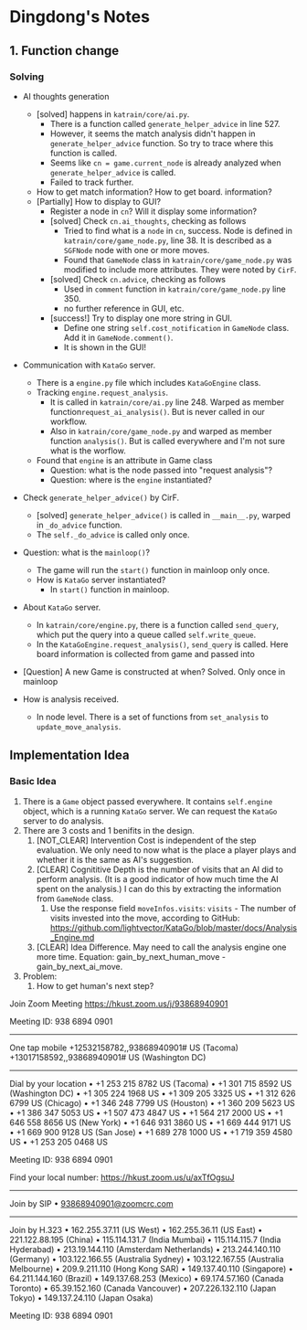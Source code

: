 # Dingdong's Notes

## 1. Function change

### Solving
* AI thoughts generation 
  * [solved] happens in `katrain/core/ai.py`. 
    * There is a function called `generate_helper_advice` in line 527.
    * However, it seems the match analysis didn't happen in `generate_helper_advice` function. So try to trace where this function is called.
    * Seems like `cn = game.current_node` is already analyzed when `generate_helper_advice` is called.
    * Failed to track further.
  * How to get match information? How to get board. information?
  * [Partially] How to display to GUI?
    * Register a node in `cn`? Will it display some information?
    * [solved] Check `cn.ai_thoughts`, checking as follows
      * Tried to find what is a `node` in `cn`, success. Node is defined in `katrain/core/game_node.py`, line 38. It is described as a `SGFNode` node with one or more moves.
      * Found that `GameNode` class in `katrain/core/game_node.py` was modified to include more attributes. They were noted by `CirF`.
    * [solved] Check `cn.advice`, checking as follows
      * Used in `comment` function in `katrain/core/game_node.py` line 350.
      * no further reference in GUI, etc.
    * [success!] Try to display one more string in GUI.
      * Define one string `self.cost_notification` in `GameNode` class. Add it in `GameNode.comment()`.
      * It is shown in the GUI!
* Communication with `KataGo` server.
  * There is a `engine.py` file which includes `KataGoEngine` class.
  * Tracking `engine.request_analysis`. 
    * It is called in `katrain/core/ai.py` line 248. Warped as member function`request_ai_analysis()`. But is never called in our workflow.
    * Also in `katrain/core/game_node.py` and warped as member function `analysis()`. But is called everywhere and I'm not sure what is the worflow.
  * Found that `engine` is an attribute in Game class
    * Question: what is the node passed into "request analysis"?
    * Question: where is the `engine` instantiated?
* Check `generate_helper_advice()` by CirF.
  * [solved] `generate_helper_advice()` is called in `__main__.py`, warped in `_do_advice` function.
  * The `self._do_advice` is called only once.

* Question: what is the `mainloop()`?
  * The game will run the `start()` function in mainloop only once.
  *  How is `KataGo` server instantiated?
     *  In `start()` function in mainloop.
*  About `KataGo` server.
   *  In `katrain/core/engine.py`, there is a function called `send_query`, which put the query into a queue called `self.write_queue`.
   *  In the `KataGoEngine.request_analysis()`, `send_query` is called. Here board information is collected from game and passed into 
* [Question] A new Game is constructed at when? Solved. Only once in mainloop
* How is analysis received.
  * In node level. There is a set of functions from `set_analysis` to `update_move_analysis`.
## Implementation Idea

### Basic Idea
1. There is a `Game` object passed everywhere. It contains `self.engine` object, which is a running `KataGo` server. We can request the `KataGo` server to do analysis.
2. There are 3 costs and 1 benifits in the design. 
   1. [NOT_CLEAR] Intervention Cost is independent of the step evaluation. We only need to now what is the place a player plays and whether it is the same as AI's suggestion.
   2. [CLEAR] Cognititive Depth is the number of visits that an AI did to perform analysis. (It is a good indicator of how much time the AI spent on the analysis.) I can do this by extracting the information from `GameNode` class.
      1. Use the response field `moveInfos.visits`: `visits` - The number of visits invested into the move, according to GitHub: https://github.com/lightvector/KataGo/blob/master/docs/Analysis_Engine.md
   3. [CLEAR] Idea Difference. May need to call the analysis engine one more time. Equation: gain_by_next_human_move - gain_by_next_ai_move.
3. Problem: 
   1. How to get human's next step?


Join Zoom Meeting
https://hkust.zoom.us/j/93868940901

Meeting ID:  938 6894 0901

---

One tap mobile
+12532158782,,93868940901# US (Tacoma)
+13017158592,,93868940901# US (Washington DC)

---

Dial by your location
• +1 253 215 8782 US (Tacoma)
• +1 301 715 8592 US (Washington DC)
• +1 305 224 1968 US
• +1 309 205 3325 US
• +1 312 626 6799 US (Chicago)
• +1 346 248 7799 US (Houston)
• +1 360 209 5623 US
• +1 386 347 5053 US
• +1 507 473 4847 US
• +1 564 217 2000 US
• +1 646 558 8656 US (New York)
• +1 646 931 3860 US
• +1 669 444 9171 US
• +1 669 900 9128 US (San Jose)
• +1 689 278 1000 US
• +1 719 359 4580 US
• +1 253 205 0468 US

Meeting ID:  938 6894 0901

Find your local number: https://hkust.zoom.us/u/axTfOgsuJ

---

Join by SIP
• 93868940901@zoomcrc.com

---

Join by H.323
• 162.255.37.11 (US West)
• 162.255.36.11 (US East)
• 221.122.88.195 (China)
• 115.114.131.7 (India Mumbai)
• 115.114.115.7 (India Hyderabad)
• 213.19.144.110 (Amsterdam Netherlands)
• 213.244.140.110 (Germany)
• 103.122.166.55 (Australia Sydney)
• 103.122.167.55 (Australia Melbourne)
• 209.9.211.110 (Hong Kong SAR)
• 149.137.40.110 (Singapore)
• 64.211.144.160 (Brazil)
• 149.137.68.253 (Mexico)
• 69.174.57.160 (Canada Toronto)
• 65.39.152.160 (Canada Vancouver)
• 207.226.132.110 (Japan Tokyo)
• 149.137.24.110 (Japan Osaka)

Meeting ID:  938 6894 0901



